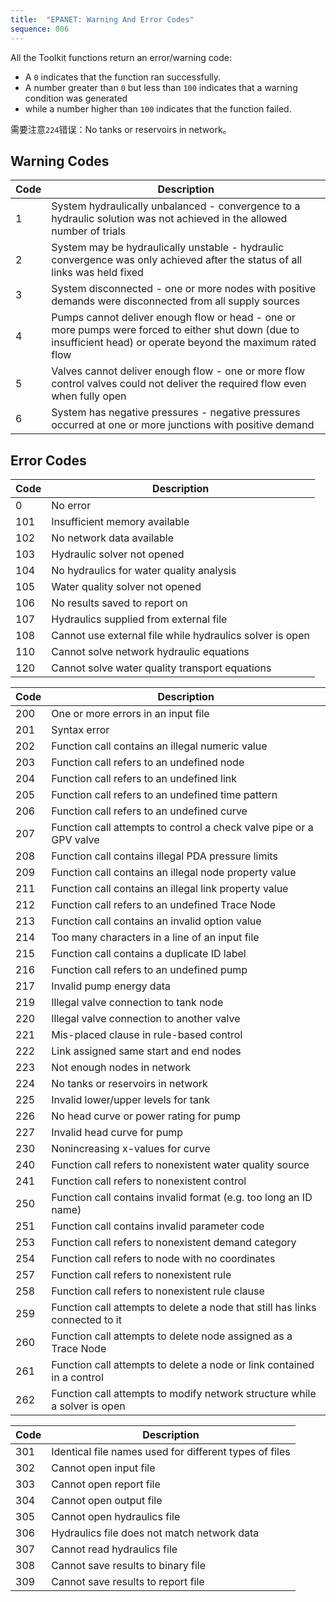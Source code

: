 ```yaml
---
title:  "EPANET: Warning And Error Codes"
sequence: 006
---
```


All the Toolkit functions return an error/warning code:

- A `0` indicates that the function ran successfully.
- A number greater than `0` but less than `100` indicates that a warning condition was generated
- while a number higher than `100` indicates that the function failed.

需要注意`224`错误：No tanks or reservoirs in network。

## Warning Codes

<table>
    <thead>
    <tr>
        <th class="w3-center">Code</th>
        <th class="w3-center">Description</th>
    </tr>
    </thead>
    <tbody>
    <tr>
        <td class="w3-center">1</td>
        <td>
            System hydraulically unbalanced - convergence to a hydraulic solution
            was not achieved in the allowed number of trials 
        </td>
    </tr>
    <tr>
        <td class="w3-center">2</td>
        <td>System may be hydraulically unstable - hydraulic convergence was only achieved after the status of all links was held fixed</td>
    </tr>
    <tr>
        <td class="w3-center">3</td>
        <td>System disconnected - one or more nodes with positive demands were disconnected from all supply sources</td>
    </tr>
    <tr>
        <td class="w3-center">4</td>
        <td>Pumps cannot deliver enough flow or head - one or more pumps were forced to either shut down (due to insufficient head) or operate beyond the maximum rated flow </td>
    </tr>
    <tr>
        <td class="w3-center">5</td>
        <td>Valves cannot deliver enough flow - one or more flow control valves could not deliver the required flow even when fully open </td>
    </tr>
    <tr>
        <td class="w3-center">6</td>
        <td>System has negative pressures - negative pressures occurred at one or more junctions with positive demand</td>
    </tr>
    </tbody>
</table>

## Error Codes

<table>
    <thead>
    <tr>
        <th class="w3-center">Code</th>
        <th class="w3-center">Description</th>
    </tr>
    </thead>
    <tbody>
    <tr>
        <td class="w3-center">0</td>
        <td>No error </td>
    </tr>
    <tr>
        <td class="w3-center">101</td>
        <td>Insufficient memory available </td>
    </tr>
    <tr>
        <td class="w3-center">102</td>
        <td>No network data available </td>
    </tr>
    <tr>
        <td class="w3-center">103</td>
        <td>Hydraulic solver not opened </td>
    </tr>
    <tr>
        <td class="w3-center">104</td>
        <td>No hydraulics for water quality analysis </td>
    </tr>
    <tr>
        <td class="w3-center">105</td>
        <td>Water quality solver not opened</td>
    </tr>
    <tr>
        <td class="w3-center">106</td>
        <td>No results saved to report on</td>
    </tr>
    <tr>
        <td class="w3-center">107</td>
        <td>Hydraulics supplied from external file </td>
    </tr>
    <tr>
        <td class="w3-center">108</td>
        <td>Cannot use external file while hydraulics solver is open </td>
    </tr>
    <tr>
        <td class="w3-center">110</td>
        <td>Cannot solve network hydraulic equations </td>
    </tr>
    <tr>
        <td class="w3-center">120</td>
        <td>Cannot solve water quality transport equations </td>
    </tr>
    </tbody>
</table>

<table>
    <thead>
    <tr>
        <th class="w3-center">Code</th>
        <th class="w3-center">Description</th>
    </tr>
    </thead>
    <tbody>
    <tr>
        <td class="w3-center">200</td>
        <td>One or more errors in an input file</td>
    </tr>
    <tr>
        <td class="w3-center">201</td>
        <td>Syntax error</td>
    </tr>
    <tr>
        <td class="w3-center">202</td>
        <td>Function call contains an illegal numeric value</td>
    </tr>
    <tr>
        <td class="w3-center">203</td>
        <td>Function call refers to an undefined node</td>
    </tr>
    <tr>
        <td class="w3-center">204</td>
        <td>Function call refers to an undefined link </td>
    </tr>
    <tr>
        <td class="w3-center">205</td>
        <td>Function call refers to an undefined time pattern </td>
    </tr>
    <tr>
        <td class="w3-center">206</td>
        <td>Function call refers to an undefined curve </td>
    </tr>
    <tr>
        <td class="w3-center">207</td>
        <td>Function call attempts to control a check valve pipe or a GPV valve </td>
    </tr>
    <tr>
        <td class="w3-center">208</td>
        <td>Function call contains illegal PDA pressure limits</td>
    </tr>
    <tr>
        <td class="w3-center">209</td>
        <td>Function call contains an illegal node property value </td>
    </tr>
    <tr>
        <td class="w3-center">211</td>
        <td>Function call contains an illegal link property value </td>
    </tr>
    <tr>
        <td class="w3-center">212</td>
        <td>Function call refers to an undefined Trace Node </td>
    </tr>
    <tr>
        <td class="w3-center">213</td>
        <td>Function call contains an invalid option value </td>
    </tr>
    <tr>
        <td class="w3-center">214</td>
        <td>Too many characters in a line of an input file </td>
    </tr>
    <tr>
        <td class="w3-center">215</td>
        <td>Function call contains a duplicate ID label </td>
    </tr>
    <tr>
        <td class="w3-center">216</td>
        <td>Function call refers to an undefined pump </td>
    </tr>
    <tr>
        <td class="w3-center">217</td>
        <td>Invalid pump energy data </td>
    </tr>
    <tr>
        <td class="w3-center">219</td>
        <td>Illegal valve connection to tank node </td>
    </tr>
    <tr>
        <td class="w3-center">220</td>
        <td>Illegal valve connection to another valve </td>
    </tr>
    <tr>
        <td class="w3-center">221</td>
        <td>Mis-placed clause in rule-based control </td>
    </tr>
    <tr>
        <td class="w3-center">222</td>
        <td>Link assigned same start and end nodes </td>
    </tr>
    <tr>
        <td class="w3-center">223</td>
        <td>Not enough nodes in network </td>
    </tr>
    <tr>
        <td class="w3-center">224</td>
        <td>No tanks or reservoirs in network </td>
    </tr>
    <tr>
        <td class="w3-center">225</td>
        <td>Invalid lower/upper levels for tank </td>
    </tr>
    <tr>
        <td class="w3-center">226</td>
        <td>No head curve or power rating for pump</td>
    </tr>
    <tr>
        <td class="w3-center">227</td>
        <td>Invalid head curve for pump </td>
    </tr>
    <tr>
        <td class="w3-center">230</td>
        <td>Nonincreasing x-values for curve </td>
    </tr>
    <tr>
        <td class="w3-center">240</td>
        <td>Function call refers to nonexistent water quality source </td>
    </tr>
    <tr>
        <td class="w3-center">241</td>
        <td>Function call refers to nonexistent control </td>
    </tr>
    <tr>
        <td class="w3-center">250</td>
        <td>Function call contains invalid format (e.g. too long an ID name) </td>
    </tr>
    <tr>
        <td class="w3-center">251</td>
        <td>Function call contains invalid parameter code </td>
    </tr>
    <tr>
        <td class="w3-center">253</td>
        <td>Function call refers to nonexistent demand category </td>
    </tr>
    <tr>
        <td class="w3-center">254</td>
        <td>Function call refers to node with no coordinates </td>
    </tr>
    <tr>
        <td class="w3-center">257</td>
        <td>Function call refers to nonexistent rule </td>
    </tr>
    <tr>
        <td class="w3-center">258</td>
        <td>Function call refers to nonexistent rule clause </td>
    </tr>
    <tr>
        <td class="w3-center">259</td>
        <td>Function call attempts to delete a node that still has links connected to it </td>
    </tr>
    <tr>
        <td class="w3-center">260</td>
        <td>Function call attempts to delete node assigned as a Trace Node </td>
    </tr>
    <tr>
        <td class="w3-center">261</td>
        <td>Function call attempts to delete a node or link contained in a control </td>
    </tr>
    <tr>
        <td class="w3-center">262</td>
        <td>Function call attempts to modify network structure while a solver is open </td>
    </tr>
    </tbody>
</table>

<table>
    <thead>
    <tr>
        <th class="w3-center">Code</th>
        <th class="w3-center">Description</th>
    </tr>
    </thead>
    <tbody>
    <tr>
        <td class="w3-center">301</td>
        <td>Identical file names used for different types of files </td>
    </tr>
    <tr>
        <td class="w3-center">302</td>
        <td>Cannot open input file </td>
    </tr>
    <tr>
        <td class="w3-center">303</td>
        <td>Cannot open report file </td>
    </tr>
    <tr>
        <td class="w3-center">304</td>
        <td>Cannot open output file </td>
    </tr>
    <tr>
        <td class="w3-center">305</td>
        <td>Cannot open hydraulics file </td>
    </tr>
    <tr>
        <td class="w3-center">306</td>
        <td>Hydraulics file does not match network data </td>
    </tr>
    <tr>
        <td class="w3-center">307</td>
        <td>Cannot read hydraulics file </td>
    </tr>
    <tr>
        <td class="w3-center">308</td>
        <td>Cannot save results to binary file </td>
    </tr>
    <tr>
        <td class="w3-center">309</td>
        <td>Cannot save results to report file </td>
    </tr>
    </tbody>
</table>

